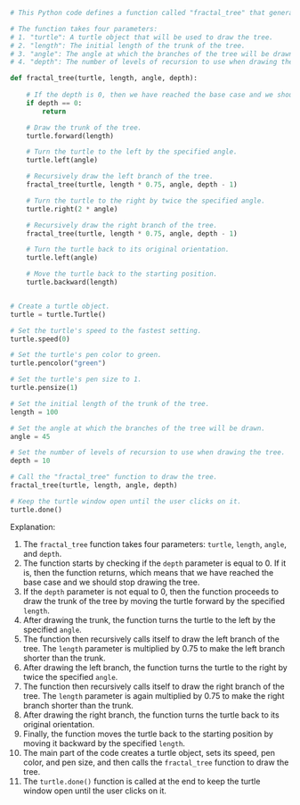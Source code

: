 ```python
# This Python code defines a function called "fractal_tree" that generates a fractal tree pattern.

# The function takes four parameters:
# 1. "turtle": A turtle object that will be used to draw the tree.
# 2. "length": The initial length of the trunk of the tree.
# 3. "angle": The angle at which the branches of the tree will be drawn.
# 4. "depth": The number of levels of recursion to use when drawing the tree.

def fractal_tree(turtle, length, angle, depth):
  
    # If the depth is 0, then we have reached the base case and we should stop drawing the tree.
    if depth == 0:
        return

    # Draw the trunk of the tree.
    turtle.forward(length)

    # Turn the turtle to the left by the specified angle.
    turtle.left(angle)

    # Recursively draw the left branch of the tree.
    fractal_tree(turtle, length * 0.75, angle, depth - 1)

    # Turn the turtle to the right by twice the specified angle.
    turtle.right(2 * angle)

    # Recursively draw the right branch of the tree.
    fractal_tree(turtle, length * 0.75, angle, depth - 1)

    # Turn the turtle back to its original orientation.
    turtle.left(angle)

    # Move the turtle back to the starting position.
    turtle.backward(length)


# Create a turtle object.
turtle = turtle.Turtle()

# Set the turtle's speed to the fastest setting.
turtle.speed(0)

# Set the turtle's pen color to green.
turtle.pencolor("green")

# Set the turtle's pen size to 1.
turtle.pensize(1)

# Set the initial length of the trunk of the tree.
length = 100

# Set the angle at which the branches of the tree will be drawn.
angle = 45

# Set the number of levels of recursion to use when drawing the tree.
depth = 10

# Call the "fractal_tree" function to draw the tree.
fractal_tree(turtle, length, angle, depth)

# Keep the turtle window open until the user clicks on it.
turtle.done()
```

Explanation:

1. The `fractal_tree` function takes four parameters: `turtle`, `length`, `angle`, and `depth`.
2. The function starts by checking if the `depth` parameter is equal to 0. If it is, then the function returns, which means that we have reached the base case and we should stop drawing the tree.
3. If the `depth` parameter is not equal to 0, then the function proceeds to draw the trunk of the tree by moving the turtle forward by the specified `length`.
4. After drawing the trunk, the function turns the turtle to the left by the specified `angle`.
5. The function then recursively calls itself to draw the left branch of the tree. The `length` parameter is multiplied by 0.75 to make the left branch shorter than the trunk.
6. After drawing the left branch, the function turns the turtle to the right by twice the specified `angle`.
7. The function then recursively calls itself to draw the right branch of the tree. The `length` parameter is again multiplied by 0.75 to make the right branch shorter than the trunk.
8. After drawing the right branch, the function turns the turtle back to its original orientation.
9. Finally, the function moves the turtle back to the starting position by moving it backward by the specified `length`.
10. The main part of the code creates a turtle object, sets its speed, pen color, and pen size, and then calls the `fractal_tree` function to draw the tree.
11. The `turtle.done()` function is called at the end to keep the turtle window open until the user clicks on it.